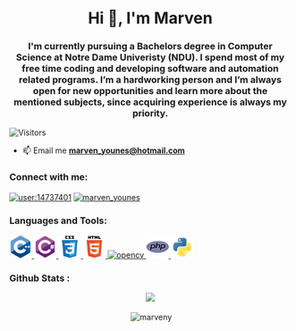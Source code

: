 <h1 align="center">Hi 👋, I'm Marven</h1>
<h3 align="center">I'm currently pursuing a Bachelors degree in Computer Science at Notre Dame Univeristy (NDU). I spend most of my free time coding and developing software and automation related programs. I’m a hardworking person and I’m always open for new opportunities and learn more about the mentioned subjects, since acquiring experience is always my priority.</h3>

![Visitors](https://api.visitorbadge.io/api/visitors?path=https%3A%2F%2Fgithub.com%2FMarvenY&countColor=%23263759&style=flat-square)


- 📫 Email me **marven_younes@hotmail.com**

<h3 align="left">Connect with me:</h3>
<p align="left">
<a href="https://stackoverflow.com/users/user:14737401" target="blank"><img align="center" src="https://raw.githubusercontent.com/rahuldkjain/github-profile-readme-generator/master/src/images/icons/Social/stack-overflow.svg" alt="user:14737401" height="30" width="40" /></a>
<a href="https://instagram.com/marven_younes" target="blank"><img align="center" src="https://raw.githubusercontent.com/rahuldkjain/github-profile-readme-generator/master/src/images/icons/Social/instagram.svg" alt="marven_younes" height="30" width="40" /></a>
</p>

<h3 align="left">Languages and Tools:</h3>
<p align="left"> <a href="https://www.w3schools.com/cpp/" target="_blank" rel="noreferrer"> <img src="https://raw.githubusercontent.com/devicons/devicon/master/icons/cplusplus/cplusplus-original.svg" alt="cplusplus" width="40" height="40"/> </a> <a href="https://www.w3schools.com/cs/" target="_blank" rel="noreferrer"> <img src="https://raw.githubusercontent.com/devicons/devicon/master/icons/csharp/csharp-original.svg" alt="csharp" width="40" height="40"/> </a> <a href="https://www.w3schools.com/css/" target="_blank" rel="noreferrer"> <img src="https://raw.githubusercontent.com/devicons/devicon/master/icons/css3/css3-original-wordmark.svg" alt="css3" width="40" height="40"/> </a> <a href="https://www.w3.org/html/" target="_blank" rel="noreferrer"> <img src="https://raw.githubusercontent.com/devicons/devicon/master/icons/html5/html5-original-wordmark.svg" alt="html5" width="40" height="40"/> </a> <a href="https://opencv.org/" target="_blank" rel="noreferrer"> <img src="https://www.vectorlogo.zone/logos/opencv/opencv-icon.svg" alt="opencv" width="40" height="40"/> </a> <a href="https://www.php.net" target="_blank" rel="noreferrer"> <img src="https://raw.githubusercontent.com/devicons/devicon/master/icons/php/php-original.svg" alt="php" width="40" height="40"/> </a> <a href="https://www.python.org" target="_blank" rel="noreferrer"> <img src="https://raw.githubusercontent.com/devicons/devicon/master/icons/python/python-original.svg" alt="python" width="40" height="40"/> </a> </p>

### Github Stats :
<p align ="center"><img src="http://github-readme-streak-stats.herokuapp.com?user=MarvenY&theme=tokyonight&background=000000)"></p>

<p align ="center">&nbsp;<img align="center" src="https://github-readme-stats.vercel.app/api?username=marveny&show_icons=true&theme=dark&locale=en" alt="marveny" /></p>
